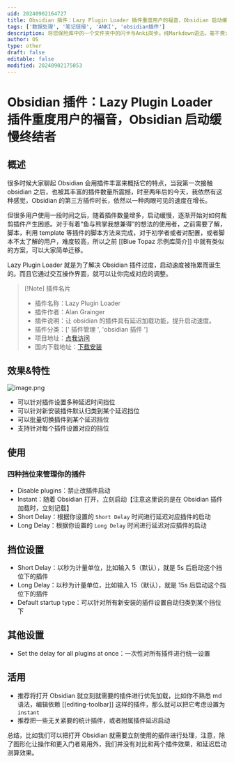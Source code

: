 ```yaml
---
uid: 20240902164727
title: Obsidian 插件：Lazy Plugin Loader 插件重度用户的福音，Obsidian 启动缓慢终结者
tags: ['数据处理', '笔记链接', 'ANKI', 'obsidian插件']
description: 将您保险库中的一个文件夹中的闪卡与Anki同步。纯Markdown语法。毫不费力。
author: OS
type: other
draft: false
editable: false
modified: 20240902175053
---
```


# Obsidian 插件：Lazy Plugin Loader 插件重度用户的福音，Obsidian 启动缓慢终结者

## 概述

很多时候大家聊起 Obsidian 会用插件丰富来概括它的特点，当我第一次接触 obsidian 之后，也被其丰富的插件数量所震撼，时至两年后的今天，我依然有这种感觉，Obsidian 的第三方插件时长，依然以一种肉眼可见的速度在增长。

但很多用户使用一段时间之后，随着插件数量增多，启动缓慢，逐渐开始对如何裁剪插件产生困惑。对于有着“鱼与熊掌我想兼得”的想法的使用者，之前需要了解，脚本，利用 template 等插件的脚本方法来完成，对于初学者或者对配置，或者脚本不太了解的用户，难度较高，所以之前 [[Blue Topaz 示例库简介]] 中就有类似的方案，可以大家简单迁移。

Lazy Plugin Loader 就是为了解决 Obsidian 插件过度，启动速度被拖累而诞生的。而且它通过交互操作界面，就可以让你完成对应的调整。

> [!Note] 插件名片
> - 插件名称：Lazy Plugin Loader
> - 插件作者：Alan Grainger
> - 插件说明：让 obsidian 的插件具有延迟加载功能，提升启动速度。
> - 插件分类：[' 插件管理 ', 'obsidian 插件 ']
> - 项目地址：[点我访问](https://github.com/alangrainger/obsidian-lazy-plugins)
> - 国内下载地址：[下载安装](https://pkmer.cn/products/plugin/pluginMarket/?lazy)

## 效果&特性

![image.png](https://cdn.pkmer.cn/images/20240902170017.png!pkmer)

- 可以针对插件设置多种延迟时间挡位
- 可以针对新安装插件默认归类到某个延迟挡位
- 可以批量切换插件到某个延迟挡位
- 支持针对每个插件设置对应的挡位

## 使用

### 四种挡位来管理你的插件

- Disable plugins：禁止改插件启动
- Instant：随着 Obsidian 打开，立刻启动【注意这里说的是在 Obsidian 插件加载时，立刻记载】
- Short Delay：根据你设置的 `Short Delay` 时间进行延迟对应插件的启动
- Long Delay：根据你设置的 `Long Delay` 时间进行延迟对应插件的启动

## 挡位设置

- Short Delay：以秒为计量单位，比如输入 5（默认），就是 5s 后启动这个挡位下的插件
- Long Delay：以秒为计量单位，比如输入 15（默认），就是 15s 后启动这个挡位下的插件
- Default startup type：可以针对所有新安装的插件设置自动归类到某个挡位下

## 其他设置

- Set the delay for all plugins at once：一次性对所有插件进行统一设置

## 活用

- 推荐将打开 Obsidian 就立刻就需要的插件进行优先加载，比如你不熟悉 md 语法，编辑依赖 [[editing-toolbar]] 这样的插件，那么就可以把它考虑设置为 `instant`
- 推荐把一些无关紧要的统计插件，或者附属插件延迟启动

总结，比如我们可以把打开 Obsidian 就需要立刻使用的插件进行处理，注意，除了图形化让操作和更入门者易用外，我们并没有对比和两个插件效果，和延迟启动测算效果。